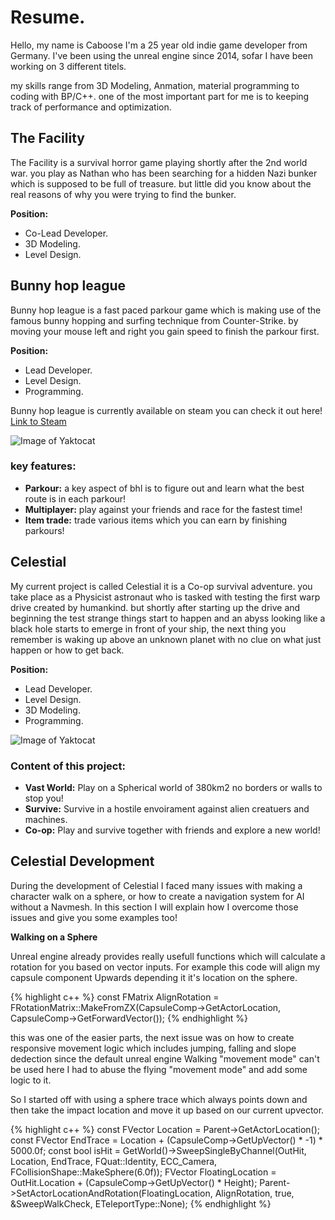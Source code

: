 # Resume.

Hello, my name is Caboose I'm a 25 year old indie game developer from Germany.
I've been using the unreal engine since 2014, sofar I have been working on 3 different titels.

my skills range from 3D Modeling, Anmation, material programming to coding with BP/C++. 
one of the most important part for me is to keeping track of performance and optimization.

## The Facility

The Facility is a survival horror game playing shortly after the 2nd world war. you play as Nathan who has been searching for a hidden Nazi bunker
which is supposed to be full of treasure. but little did you know about the real reasons of why you were trying to find the bunker.

**Position:**
- Co-Lead Developer.
- 3D Modeling.
- Level Design.

## Bunny hop league

Bunny hop league is a fast paced parkour game which is making use of the famous bunny hopping and surfing technique from Counter-Strike.
by moving your mouse left and right you gain speed to finish the parkour first.

**Position:**
- Lead Developer.
- Level Design.
- Programming.
 
Bunny hop league is currently available on steam you can check it out here! [Link to Steam ](https://store.steampowered.com/app/429780/Bunny_Hop_League/)

![Image of Yaktocat](https://github.com/Caboose413/Caboose413.github.io/blob/master/assets/bunnyhopleague/BhlExample.gif?raw=true)

### key features:

- **Parkour:** a key aspect of bhl is to figure out and learn what the best route is in each parkour!
- **Multiplayer:** play against your friends and race for the fastest time!
- **Item trade:** trade various items which you can earn by finishing parkours!

## Celestial

My current project is called Celestial it is a Co-op survival adventure. you take place as a Physicist astronaut who is tasked with testing the first warp drive created by humankind.
but shortly after starting up the drive and beginning the test strange things start to happen and an abyss looking like a black hole starts to emerge in front of your ship,
the next thing you remember is waking up above an unknown planet with no clue on what just happen or how to get back.

**Position:**
- Lead Developer.
- Level Design.
- 3D Modeling.
- Programming.

![Image of Yaktocat](https://github.com/Caboose413/Caboose413.github.io/blob/master/assets/Celestial/CelestialGif01.gif?raw=true)

### Content of this project:

- **Vast World:** Play on a Spherical world of 380km2 no borders or walls to stop you!
- **Survive:** Survive in a hostile envoirament against alien creatuers and machines.
- **Co-op:** Play and survive together with friends and explore a new world!


## Celestial Development

During the development of Celestial I faced many issues with making a character walk on a sphere,
or how to create a navigation system for AI without a Navmesh. 
In this section I will explain how I overcome those issues and give you some examples too!

**Walking on a Sphere**

Unreal engine already provides really usefull functions which will calculate a rotation for you based on vector inputs.
For example this code will align my capsule component Upwards depending it it's location on the sphere.

{% highlight c++ %} const FMatrix AlignRotation = FRotationMatrix::MakeFromZX(CapsuleComp->GetActorLocation, CapsuleComp->GetForwardVector()); {% endhighlight %}

this was one of the easier parts, the next issue was on how to create responsive movement logic which includes jumping, falling and slope dedection since the default unreal engine Walking "movement mode" can't be used here I had to abuse the flying "movement mode" and add some logic to it.


So I started off with using a sphere trace which always points down and then take the impact location and move it up based on our current upvector.

{% highlight c++ %} const FVector Location = Parent->GetActorLocation();
const FVector EndTrace = Location + (CapsuleComp->GetUpVector() * -1) * 5000.0f;
const bool isHit = GetWorld()->SweepSingleByChannel(OutHit, Location, EndTrace, FQuat::Identity, ECC_Camera, FCollisionShape::MakeSphere(6.0f));
FVector FloatingLocation = OutHit.Location + (CapsuleComp->GetUpVector() * Height);
Parent->SetActorLocationAndRotation(FloatingLocation, AlignRotation, true, &SweepWalkCheck, ETeleportType::None); {% endhighlight %}